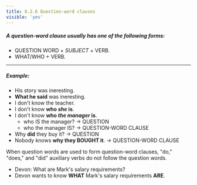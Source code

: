 ```yaml
---
title: 8.2.6 Question-word clauses
visible: 'yes'
---
```


##### A question-word clause usually has one of the following forms:
  - QUESTION WORD + _SUBJECT_ + VERB.
  - WHAT/WHO + VERB.

***

##### Example:  
  - His story was ineresting.
  - **What he said** was ineresting.
  - I don't know the teacher.
  - I don't know **who _she_ is**.
  - I don't know **who _the manager_ is**.
    - who IS the manager?  -> QUESTION
    - who the manager IS?  -> QUESTION-WORD CLAUSE
  - Why **did** they buy it?              -> QUESTION
  - Nobody knows **why they BOUGHT it**.  -> QUESTION-WORD CLAUSE
        

When question words are used to form question-word clauses, "do," "does," and "did" auxiliary verbs do not follow the question words.

  - Devon: What are Mark's salary requirements?
  - Devon wants to know **WHAT** Mark's salary requirements **ARE**.
  
